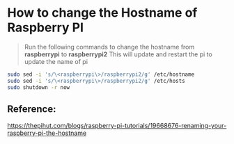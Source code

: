 # How to change the Hostname of Raspberry PI

> Run the following commands to change the hostname from **raspberrypi** to  __**raspberrypi2**__
This will update and restart the pi to update the name of pi

```bash
sudo sed -i 's/\<raspberrypi\>/raspberrypi2/g' /etc/hostname
sudo sed -i 's/\<raspberrypi\>/raspberrypi2/g' /etc/hosts
sudo shutdown -r now
```

## Reference: 
<https://thepihut.com/blogs/raspberry-pi-tutorials/19668676-renaming-your-raspberry-pi-the-hostname>
